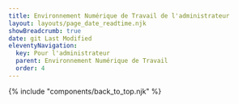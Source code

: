 ```yaml
---
title: Environnement Numérique de Travail de l'administrateur
layout: layouts/page_date_readtime.njk
showBreadcrumb: true
date: git Last Modified
eleventyNavigation:
  key: Pour l'administrateur
  parent: Environnement Numérique de Travail
  order: 4
---
```





{% include "components/back_to_top.njk" %}